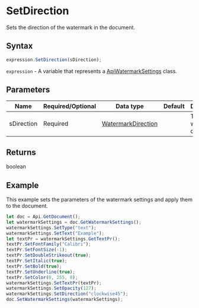 # SetDirection

Sets the direction of the watermark in the document.

## Syntax

```javascript
expression.SetDirection(sDirection);
```

`expression` - A variable that represents a [ApiWatermarkSettings](../ApiWatermarkSettings.md) class.

## Parameters

| **Name** | **Required/Optional** | **Data type** | **Default** | **Description** |
| ------------- | ------------- | ------------- | ------------- | ------------- |
| sDirection | Required | [WatermarkDirection](../../Enumeration/WatermarkDirection.md) |  | The watermark direction. |

## Returns

boolean

## Example

This example sets the parameters of the watermark settings and apply them to the document.

```javascript editor-docx
let doc = Api.GetDocument();
let watermarkSettings = doc.GetWatermarkSettings();
watermarkSettings.SetType("text");
watermarkSettings.SetText("Example");
let textPr = watermarkSettings.GetTextPr();
textPr.SetFontFamily("Calibri");
textPr.SetFontSize(-1);
textPr.SetDoubleStrikeout(true);
textPr.SetItalic(true);
textPr.SetBold(true);
textPr.SetUnderline(true);
textPr.SetColor(0, 255, 0);
watermarkSettings.SetTextPr(textPr);
watermarkSettings.SetOpacity(127);
watermarkSettings.SetDirection("clockwise45");
doc.SetWatermarkSettings(watermarkSettings);
```
